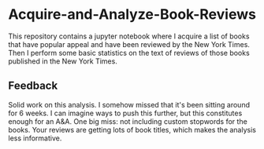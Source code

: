 # Acquire-and-Analyze-Book-Reviews


This repository contains a jupyter notebook where I acquire a list of books that have popular appeal and have been reviewed by the New York Times. Then I perform some basic statistics on the text of reviews of those books published in the New York Times. 

## Feedback

Solid work on this analysis. I somehow missed that it's been sitting around for 6 weeks. I can imagine ways to push this further, but this constitutes enough for an A&A. One big miss: not including custom stopwords for the books. Your reviews are getting lots of book titles, which makes the analysis less informative. 
